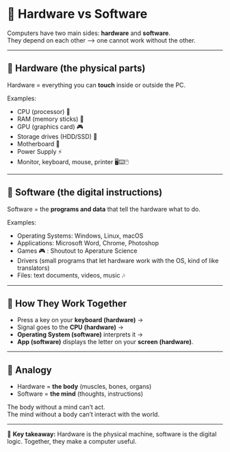 # 🧩 Hardware vs Software

Computers have two main sides: **hardware** and **software**.  
They depend on each other --> one cannot work without the other.  

---

## 🔩 Hardware (the physical parts)
Hardware = everything you can **touch** inside or outside the PC.  

Examples:
- CPU (processor) 🧠  
- RAM (memory sticks) 🧠  
- GPU (graphics card) 🎮  
- Storage drives (HDD/SSD) 💾  
- Motherboard 🔌  
- Power Supply ⚡  
- Monitor, keyboard, mouse, printer 🖥️⌨️🖱️  

---

## 💾 Software (the digital instructions)
Software = the **programs and data** that tell the hardware what to do.  

Examples:
- Operating Systems: Windows, Linux, macOS  
- Applications: Microsoft Word, Chrome, Photoshop  
- Games 🎮  : Shoutout to Aperature Science
- Drivers (small programs that let hardware work with the OS, kind of like translators)  
- Files: text documents, videos, music 🎶  

---

## 🔗 How They Work Together
- Press a key on your **keyboard (hardware)** →  
- Signal goes to the **CPU (hardware)** →  
- **Operating System (software)** interprets it →  
- **App (software)** displays the letter on your **screen (hardware)**.  

---

## 🧠 Analogy
- Hardware = **the body** (muscles, bones, organs)  
- Software = **the mind** (thoughts, instructions)  

The body without a mind can’t act.  
The mind without a body can’t interact with the world.  

---

🔎 **Key takeaway:** Hardware is the physical machine, software is the digital logic. Together, they make a computer useful.

